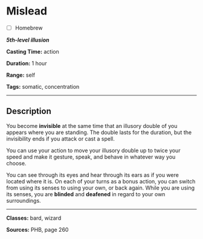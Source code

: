 # Mislead

- [ ] Homebrew

***5th-level illusion***

**Casting Time:** action

**Duration:** 1 hour

**Range:** self

**Tags:** somatic, concentration

---

## Description
You become **invisible** at the same time that an illusory double of you appears where you are standing.
The double lasts for the duration, but the invisibility ends if you attack or cast a spell.

You can use your action to move your illusory double up to twice your speed and make it gesture, speak, and behave in whatever way you choose.

You can see through its eyes and hear through its ears as if you were located where it is.
On each of your turns as a bonus action, you can switch from using its senses to using your own, or back again.
While you are using its senses, you are **blinded** and **deafened** in regard to your own surroundings.

---

**Classes:** bard, wizard

**Sources:** PHB, page 260

